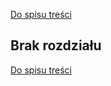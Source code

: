 [Do spisu treści](/service/doc/?cid=sliding-systems)
## Brak rozdziału

[Do spisu treści](/service/doc/?cid=sliding-systems)